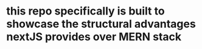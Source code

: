 # this repo specifically is built to showcase the structural advantages nextJS provides over MERN stack